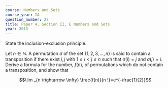 ```yaml
---
course: Numbers and Sets
course_year: IA
question_number: 27
title: Paper 4, Section II, E Numbers and Sets
year: 2015
---
```




State the inclusion-exclusion principle.

Let $n \in \mathbb{N}$. A permutation $\sigma$ of the set $\{1,2,3, \ldots, n\}$ is said to contain a transposition if there exist $i, j$ with $1 \leqslant i<j \leqslant n$ such that $\sigma(i)=j$ and $\sigma(j)=i$. Derive a formula for the number, $f(n)$, of permutations which do not contain a transposition, and show that

$$\lim _{n \rightarrow \infty} \frac{f(n)}{n !}=e^{-\frac{1}{2}}$$